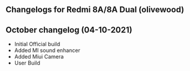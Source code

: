 ## Changelogs for Redmi 8A/8A Dual (olivewood)

## October changelog (04-10-2021)
* Initial Official build 
* Added MI sound enhancer
* Added Miui Camera
* User Build
